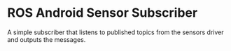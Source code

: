# ROS Android Sensor Subscriber
A simple subscriber that listens to published topics from the sensors driver and outputs the messages.
